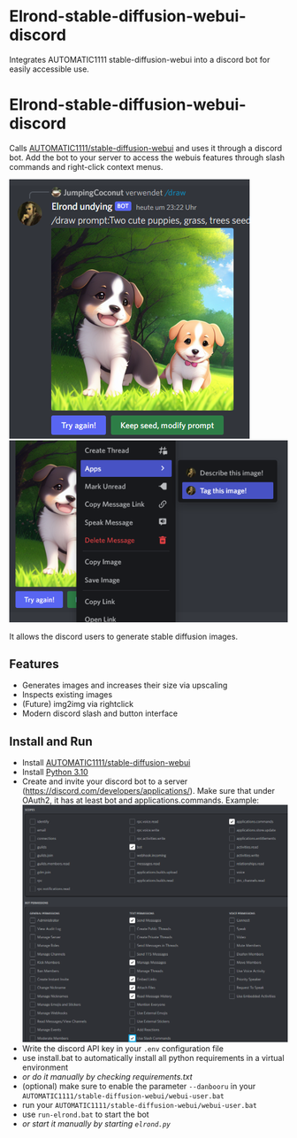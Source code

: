 # Elrond-stable-diffusion-webui-discord
 Integrates AUTOMATIC1111 stable-diffusion-webui into a discord bot for easily accessible use. 

# Elrond-stable-diffusion-webui-discord

Calls [AUTOMATIC1111/stable-diffusion-webui](https://github.com/AUTOMATIC1111/stable-diffusion-webui) and uses it through a discord bot. Add the bot to your server to access the webuis features through slash commands and right-click context menus.

![readme-1.png](readme-1.png)
![readme-1.png](readme-2.png)

It allows the discord users to generate stable diffusion images.

## Features

- Generates images and increases their size via upscaling
- Inspects existing images
- (Future) img2img via rightclick
- Modern discord slash and button interface

## Install and Run

- Install [AUTOMATIC1111/stable-diffusion-webui ](https://github.com/AUTOMATIC1111/stable-diffusion-webui)
- Install [Python 3.10](https://www.python.org/downloads/release/python-3100/)
- Create and invite your discord bot to a server (https://discord.com/developers/applications/). Make sure that under OAuth2, it has at least bot and applications.commands. Example: ![readme-3.png](readme-3.png)
- Write the discord API key in your `.env` configuration file
- use install.bat to automatically install all python requirements in a virtual environment
- *or do it manually by checking requirements.txt*
- (optional) make sure to enable the parameter `--danbooru` in your `AUTOMATIC1111/stable-diffusion-webui/webui-user.bat`
- run your `AUTOMATIC1111/stable-diffusion-webui/webui-user.bat`
- use `run-elrond.bat` to start the bot
- *or start it manually by starting `elrond.py`*
